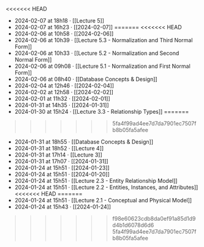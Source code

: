<<<<<<< HEAD
- 2024-02-07 at 18h18 · [[Lecture 5]]
- 2024-02-07 at 16h23 · [[2024-02-07]]
=======
<<<<<<< HEAD
- 2024-02-06 at 10h58 · [[2024-02-06]]
- 2024-02-06 at 10h39 · [[Lecture 5.3 - Normalization and Third Normal Form]]
- 2024-02-06 at 10h33 · [[Lecture 5.2 - Normalization and Second Normal Form]]
- 2024-02-06 at 09h08 · [[Lecture 5.1 - Normalization and First Normal Form]]
- 2024-02-06 at 08h40 · [[Database Concepts & Design]]
- 2024-02-04 at 12h46 · [[2024-02-04]]
- 2024-02-02 at 12h58 · [[2024-02-02]]
- 2024-02-01 at 11h32 · [[2024-02-01]]
- 2024-01-31 at 14h35 · [[2024-01-31]]
- 2024-01-30 at 15h24 · [[Lecture 3.3 - Relationship Types]]
=======
>>>>>>> 5fa4f99ad4ee7d7da7901ec7507fb8b05fa5afee
- 2024-01-31 at 18h55 · [[Database Concepts & Design]]
- 2024-01-31 at 18h52 · [[Lecture 4]]
- 2024-01-31 at 17h14 · [[Lecture 3]]
- 2024-01-31 at 17h07 · [[2024-01-31]]
- 2024-01-24 at 15h51 · [[2024-01-23]]
- 2024-01-24 at 15h51 · [[2024-01-20]]
- 2024-01-24 at 15h51 · [[Lecture 2.3 - Entity Relationship Model]]
- 2024-01-24 at 15h51 · [[Lecture 2.2 - Entities,  Instances, and Attributes]]
<<<<<<< HEAD
=======
- 2024-01-24 at 15h51 · [[Lecture 2.1 - Conceptual and Physical Model]]
- 2024-01-24 at 15h43 · [[2024-01-24]]
>>>>>>> f98e60623cdb8da0ef91a85d1d9d4b1d6078d6d6
>>>>>>> 5fa4f99ad4ee7d7da7901ec7507fb8b05fa5afee
